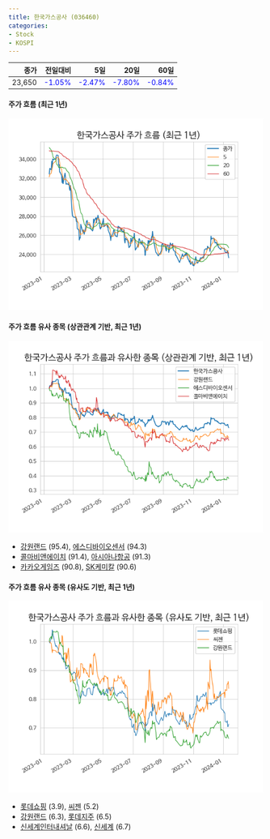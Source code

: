 ```yaml
---
title: 한국가스공사 (036460)
categories:
- Stock
- KOSPI
---
```


|종가|전일대비|5일|20일|60일|
|---:|-------:|--:|---:|---:|
|23,650|<span style="color: blue">-1.05%</span>|<span style="color: blue">-2.47%</span>|<span style="color: blue">-7.80%</span>|<span style="color: blue">-0.84%</span>|

<!-- more -->

#### 주가 흐름 (최근 1년)
![036460](/assets/images/stock/036460.png)


#### 주가 흐름 유사 종목 (상관관계 기반, 최근 1년)
![036460](/assets/images/stock/036460_corr.png)
- [강원랜드](/035250/) (95.4), [에스디바이오센서](/137310/) (94.3)
- [콜마비앤에이치](/200130/) (91.4), [아시아나항공](/020560/) (91.3)
- [카카오게임즈](/293490/) (90.8), [SK케미칼](/285130/) (90.6)


#### 주가 흐름 유사 종목 (유사도 기반, 최근 1년)
![036460](/assets/images/stock/036460_sim.png)
- [롯데쇼핑](/023530/) (3.9), [씨젠](/096530/) (5.2)
- [강원랜드](/035250/) (6.3), [롯데지주](/004990/) (6.5)
- [신세계인터내셔날](/031430/) (6.6), [신세계](/004170/) (6.7)